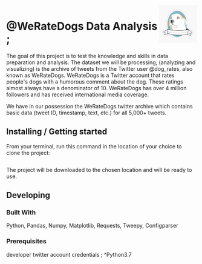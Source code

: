 <img src="https://github.com/medivankembo/projet2_WeRateDog/blob/master/weRateDogs.jpg" alt="Logo of the project" align="right" width="100" height="100">

# @WeRateDogs Data Analysis ;

The goal of this project is to test the knowledge and skills in data preparation and analysis. 
The dataset we will be processing, (analyzing and visualizing) is 
the archive of tweets from the Twitter user @dog_rates, also known as WeRateDogs. 
WeRateDogs is a Twitter account that rates people's dogs with a humorous comment about the dog. These ratings almost always have a denominator of 10. 
WeRateDogs has over 4 million followers and has received international media coverage.

We have in our possession the WeRateDogs twitter archive which contains basic data (tweet ID, timestamp, text, etc.) for all 5,000+ tweets.


## Installing / Getting started

From your terminal, run this command in the location of your choice to clone the project: 

```git clone https://github.com/medivankembo/projet2_WeRateDog.git
```

The project will be downloaded to the chosen location and will be ready to use.

## Developing

### Built With
Python, Pandas, Numpy, Matplotlib, Requests, Tweepy, Configparser

### Prerequisites
developer twitter account credentials ;
^Python3.7 

